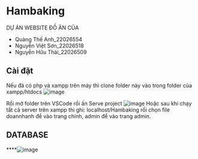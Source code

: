 # Hambaking
DỰ ÁN WEBSITE ĐỒ ĂN CỦA 
 - Quàng Thế Anh_22026554
 - Nguyễn Việt Sơn_22026518
 - Nguyễn Hữu Thái_22026509

## Cài đặt
Nếu đã có php và xampp trên máy thì clone folder này vào trong folder của xampp/htdocs
![image](https://github.com/dkozTA/Hambaking/assets/124289620/b3b984a7-38f7-444a-8e51-fe912b121d85)

Rồi mở folder trên VSCode rồi ấn Serve project
![image](https://github.com/dkozTA/Hambaking/assets/124289620/3369f4e8-cb09-4908-a6bd-66d51c23d90a)
Hoặc sau khi chạy tất cả server trên xampp thì ghi: localhost/Hambaking rồi chọn file doannhanh để vào trang chính, admin để vào trang admin.


## DATABASE
****![image](https://github.com/dkozTA/Hambaking/assets/124289620/d6c891bf-e34e-4734-b84e-12d75f2590d5)
